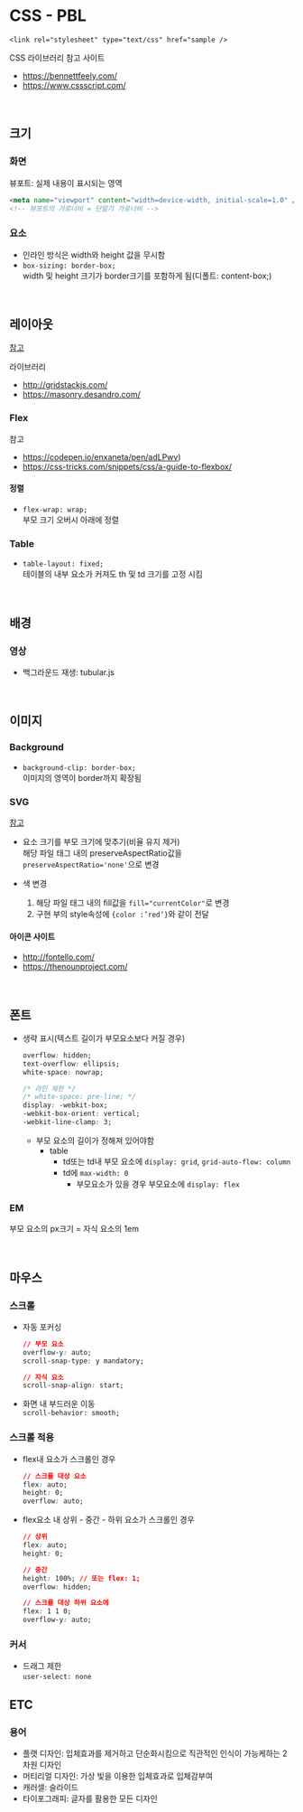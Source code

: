# CSS - PBL

`<link rel="stylesheet" type="text/css" href="sample />`

CSS 라이브러리 참고 사이트

- https://bennettfeely.com/
- https://www.cssscript.com/

<br />

## 크기

### 화면

뷰포트: 실제 내용이 표시되는 영역

```html
<meta name="viewport" content="width=device-width, initial-scale=1.0" />
<!-- 뷰포트의 가로너비 = 단말기 가로너비 -->
```

### 요소

- 인라인 방식은 width와 height 값을 무시함
- `box-sizing: border-box;`\
  width 및 height 크기가 border크기를 포함하게 됨(디폴트: content-box;)

<br />

## 레이아웃

[참고](https://d2.naver.com/helloworld/6807203)

라이브러리

- http://gridstackjs.com/
- https://masonry.desandro.com/

### Flex

참고

- https://codepen.io/enxaneta/pen/adLPwv)
- https://css-tricks.com/snippets/css/a-guide-to-flexbox/

#### 정렬

- `flex-wrap: wrap;`\
  부모 크기 오버시 아래에 정렬

### Table

- `table-layout: fixed;`\
  테이블의 내부 요소가 커져도 th 및 td 크기를 고정 시킴

<br />

## 배경

### 영상

- 백그라운드 재생: tubular.js

<br />

## 이미지

### Background

- `background-clip: border-box;`\
  이미지의 영역이 border까지 확장됨

### SVG

[참고](https://svgontheweb.com/ko/)

- 요소 크기를 부모 크기에 맞추기(비율 유지 제거)\
  해당 파일 태그 내의 preserveAspectRatio값을 `preserveAspectRatio='none'`으로 변경

- 색 변경
  1. 해당 파일 태그 내의 fill값을 `fill="currentColor"`로 변경
  2. 구현 부의 style속성에 `{color :’red’}`와 같이 전달

#### 아이콘 사이트

- http://fontello.com/
- https://thenounproject.com/

<br />

## 폰트

- 생략 표시(텍스트 길이가 부모요소보다 커질 경우)

  ```css
  overflow: hidden;
  text-overflow: ellipsis;
  white-space: nowrap;

  /* 라인 제한 */
  /* white-space: pre-line; */
  display: -webkit-box;
  -webkit-box-orient: vertical;
  -webkit-line-clamp: 3;
  ```

  - 부모 요소의 길이가 정해져 있어야함
    - table
      - td또는 td내 부모 요소에 `display: grid`, `grid-auto-flow: column`
      - td에 `max-width: 0`
        - 부모요소가 있을 경우 부모요소에 `display: flex`

### EM

부모 요소의 px크기 = 자식 요소의 1em

<br />

## 마우스

### 스크롤

- 자동 포커싱

  ```css
  // 부모 요소
  overflow-y: auto;
  scroll-snap-type: y mandatory;

  // 자식 요소
  scroll-snap-align: start;
  ```

- 화면 내 부드러운 이동\
  `scroll-behavior: smooth;`

### 스크롤 적용

- flex내 요소가 스크롤인 경우

  ```css
  // 스크롤 대상 요소
  flex: auto;
  height: 0;
  overflow: auto;
  ```

- flex요소 내 상위 - 중간 - 하위 요소가 스크롤인 경우

  ```css
  // 상위
  flex: auto;
  height: 0;

  // 중간
  height: 100%; // 또는 flex: 1;
  overflow: hidden;

  // 스크롤 대상 하위 요소에
  flex: 1 1 0;
  overflow-y: auto;
  ```

### 커서

- 드래그 제한 \
  `user-select: none`

## ETC

### 용어

- 플랫 디자인: 입체효과를 제거하고 단순화시킴으로 직관적인 인식이 가능케하는 2차원 디자인
- 머티리얼 디자인: 가상 빛을 이용한 입체효과로 입체감부여
- 캐러셀: 슬라이드
- 타이포그래피: 글자를 활용한 모든 디자인
